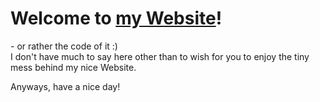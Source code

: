 # Welcome to [my Website](https://niconoell.github.io/)!
\- or rather the code of it :) \
I don't have much to say here other than to wish for you to enjoy the tiny mess behind my nice Website.

Anyways, have a nice day!
